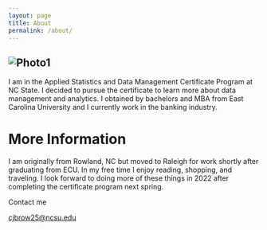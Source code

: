```yaml
---
layout: page
title: About
permalink: /about/
---
```

## ![Photo1](https://user-images.githubusercontent.com/89111504/131053681-a8a72796-898d-4d45-ae4b-c4c011de3f30.png)

I am in the Applied Statistics and Data Management Certificate Program at NC State. I decided to pursue the certificate to learn more about data management and analytics. I obtained by bachelors and MBA from East Carolina University and I currently work in the banking industry. 

# More Information

I am originally from Rowland, NC but moved to Raleigh for work shortly after graduating from ECU.  In my free time I enjoy reading, shopping, and traveling.  I look forward to doing more of these things in 2022 after completing the certificate program next spring.


Contact me

[cjbrow25@ncsu.edu](mailto:cjbrow25@ncsu.edu)
